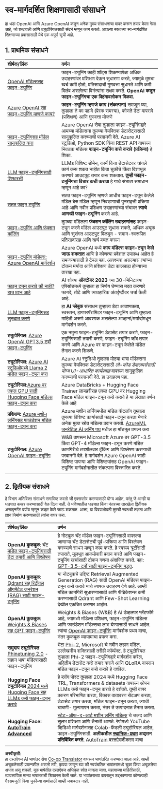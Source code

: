 <!--
CO_OP_TRANSLATOR_METADATA:
{
  "original_hash": "c2f423d1402f71ca3869ec135bb77d16",
  "translation_date": "2025-05-20T08:34:36+00:00",
  "source_file": "18-fine-tuning/RESOURCES.md",
  "language_code": "mr"
}
-->
# स्व-मार्गदर्शित शिक्षणासाठी संसाधने

हा धडा OpenAI आणि Azure OpenAI कडून अनेक मुख्य संसाधनांचा वापर करून तयार केला गेला आहे, जो शब्दावली आणि ट्युटोरियलसाठी संदर्भ म्हणून काम करतो. आपल्या स्वतःच्या स्व-मार्गदर्शित शिक्षणाच्या प्रवासासाठी येथे एक अपूर्ण सूची आहे.

## 1. प्राथमिक संसाधने

| शीर्षक/लिंक                                                                                                                                                                                                                   | वर्णन                                                                                                                                                                                                                                                                                                                   |
| :--------------------------------------------------------------------------------------------------------------------------------------------------------------------------------------------------------------------------- | :---------------------------------------------------------------------------------------------------------------------------------------------------------------------------------------------------------------------------------------------------------------------------------------------------------------------------- |
| [OpenAI मॉडेल्ससह फाइन-ट्यूनिंग](https://platform.openai.com/docs/guides/fine-tuning?WT.mc_id=academic-105485-koreyst)                                                                                                       | फाइन-ट्यूनिंग काही शॉट्स शिकण्यापेक्षा अधिक उदाहरणांवर प्रशिक्षण देऊन सुधारणा करते, ज्यामुळे तुमचा खर्च कमी होतो, प्रतिसादाची गुणवत्ता सुधारते आणि कमी विलंब असलेल्या विनंत्यांना सक्षम करते. **OpenAI कडून फाइन-ट्यूनिंगचा एक विहंगावलोकन मिळवा.**                                                                                    |
| [Azure OpenAI सह फाइन-ट्यूनिंग म्हणजे काय?](https://learn.microsoft.com/azure/ai-services/openai/concepts/fine-tuning-considerations#what-is-fine-tuning-with-azure-openai?WT.mc_id=academic-105485-koreyst)                   | **फाइन-ट्यूनिंग म्हणजे काय (संकल्पना)** समजून घ्या, तुम्हाला ते का पहावे (प्रेरक समस्या), कोणते डेटा वापरावे (प्रशिक्षण) आणि गुणवत्ता मोजणे                                                                                                                                                                           |
| [फाइन-ट्यूनिंगसह मॉडेल सानुकूलित करा](https://learn.microsoft.com/azure/ai-services/openai/how-to/fine-tuning?tabs=turbo%2Cpython&pivots=programming-language-studio#continuous-fine-tuning?WT.mc_id=academic-105485-koreyst) | Azure OpenAI सेवा तुम्हाला फाइन-ट्यूनिंगद्वारे आमच्या मॉडेल्सना तुमच्या वैयक्तिक डेटासेट्ससाठी सानुकूलित करण्याची परवानगी देते. Azure AI स्टुडिओ, Python SDK किंवा REST API वापरून निवडक मॉडेल्स **फाइन-ट्यूनिंग कसे करावे (प्रक्रिया)** हे शिका.                                                                                                                                |
| [LLM फाइन-ट्यूनिंगसाठी शिफारसी](https://learn.microsoft.com/ai/playbook/technology-guidance/generative-ai/working-with-llms/fine-tuning-recommend?WT.mc_id=academic-105485-koreyst)                                    | LLMs विशिष्ट डोमेन, कार्ये किंवा डेटासेटवर चांगले कार्य करू शकत नाहीत किंवा चुकीचे किंवा दिशाभूल करणारे आउटपुट तयार करू शकतात. **तुम्ही फाइन-ट्यूनिंगचा विचार कधी करावा** हे याचे संभाव्य समाधान म्हणून आहे का?                                                                                                                                  |
| [सतत फाइन ट्यूनिंग](https://learn.microsoft.com/azure/ai-services/openai/how-to/fine-tuning?tabs=turbo%2Cpython&pivots=programming-language-studio#continuous-fine-tuning?WT.mc_id=academic-105485-koreyst)             | सतत फाइन-ट्यूनिंग म्हणजे आधीच फाइन-ट्यून केलेले मॉडेल बेस मॉडेल म्हणून निवडण्याची पुनरावृत्ती प्रक्रिया आहे आणि नवीन प्रशिक्षण उदाहरणांच्या संचावर **त्याचे आणखी फाइन-ट्यूनिंग** करणे आहे.                                                                                                                                                     |
| [फाइन-ट्यूनिंग आणि फंक्शन कॉलिंग](https://learn.microsoft.com/azure/ai-services/openai/how-to/fine-tuning-functions?WT.mc_id=academic-105485-koreyst)                                                                       | तुमच्या मॉडेलला **फंक्शन कॉलिंग उदाहरणांसह** फाइन-ट्यून करणे मॉडेल आउटपुट सुधारू शकते, अधिक अचूक आणि सुसंगत आउटपुट मिळवून - समान-स्वरूपित प्रतिसादांसह आणि खर्च बचत करून                                                                                                                                        |
| [फाइन-ट्यूनिंग मॉडेल्स: Azure OpenAI मार्गदर्शन](https://learn.microsoft.com/azure/ai-services/openai/concepts/models#fine-tuning-models?WT.mc_id=academic-105485-koreyst)                                                        | Azure OpenAI मध्ये **काय मॉडेल्स फाइन-ट्यून केले जाऊ शकतात** आणि हे कोणत्या प्रदेशात उपलब्ध आहेत हे समजण्यासाठी हे टेबल पहा. आवश्यक असल्यास त्यांच्या टोकन मर्यादा आणि प्रशिक्षण डेटा कालबाह्य होण्याच्या तारखा पहा.                                                                                                                            |
| [फाइन ट्यून करावे की नाही? हाच प्रश्न आहे](https://learn.microsoft.com/shows/ai-show/to-fine-tune-or-not-fine-tune-that-is-the-question?WT.mc_id=academic-105485-koreyst)                                      | AI शोच्या **ऑक्टोबर 2023** च्या 30-मिनिटाच्या एपिसोडमध्ये तुम्हाला हा निर्णय घेण्यास मदत करणारे फायदे, तोटे आणि व्यावहारिक अंतर्दृष्टीवर चर्चा केली आहे.                                                                                                                                                                                        |
| [LLM फाइन-ट्यूनिंगसह सुरुवात करणे](https://learn.microsoft.com/ai/playbook/technology-guidance/generative-ai/working-with-llms/fine-tuning-recommend?WT.mc_id=academic-105485-koreyst)                                             | हा **AI प्लेबुक** संसाधन तुम्हाला डेटा आवश्यकता, स्वरूपन, हायपरपॅरामिटर फाइन-ट्यूनिंग आणि तुम्हाला माहिती असणे आवश्यक असलेल्या आव्हानां/मर्यादांमधून मार्गदर्शन करते.                                                                                                                                                                         |
| **ट्युटोरियल**: [Azure OpenAI GPT3.5 टर्बो फाइन-ट्यूनिंग](https://learn.microsoft.com/azure/ai-services/openai/tutorials/fine-tune?tabs=python%2Ccommand-line?WT.mc_id=academic-105485-koreyst)                                  | एक नमुना फाइन-ट्यूनिंग डेटासेट तयार करणे, फाइन-ट्यूनिंगसाठी तयारी करणे, फाइन-ट्यूनिंग जॉब तयार करणे आणि Azure वर फाइन-ट्यून केलेले मॉडेल तैनात करणे शिकणे.                                                                                                                                                                                    |
| **ट्युटोरियल**: [Azure AI स्टुडिओमध्ये Llama 2 मॉडेल फाइन-ट्यून करा](https://learn.microsoft.com/azure/ai-studio/how-to/fine-tune-model-llama?WT.mc_id=academic-105485-koreyst)                                                      | Azure AI स्टुडिओ तुम्हाला मोठ्या भाषा मॉडेल्सना तुमच्या वैयक्तिक डेटासेट्ससाठी _लो-कोड डेव्हलपर्ससाठी योग्य UI-आधारित कार्यप्रवाह_ वापरून सानुकूलित करण्याची परवानगी देते. हा उदाहरण पहा.                                                                                                                                                               |
| **ट्युटोरियल**:[Azure वर एकल GPU साठी Hugging Face मॉडेल्स फाइन-ट्यून करा](https://learn.microsoft.com/azure/databricks/machine-learning/train-model/huggingface/fine-tune-model?WT.mc_id=academic-105485-koreyst)               | Azure DataBricks + Hugging Face Trainer लायब्ररीसह एकल GPU वर Hugging Face मॉडेल फाइन-ट्यून कसे करावे हे या लेखात वर्णन केले आहे                                                                                                                                                                                                                |
| **प्रशिक्षण:** [Azure मशीन लर्निंगसह फाउंडेशन मॉडेल फाइन-ट्यून करा](https://learn.microsoft.com/training/modules/finetune-foundation-model-with-azure-machine-learning/?WT.mc_id=academic-105485-koreyst)         | Azure मशीन लर्निंगमधील मॉडेल कॅटलॉग तुम्हाला तुमच्या विशिष्ट कार्यासाठी फाइन-ट्यून करता येणारे अनेक मुक्त स्रोत मॉडेल्स प्रदान करतो. [AzureML जनरेटिव्ह AI लर्निंग पथ](https://learn.microsoft.com/training/paths/work-with-generative-models-azure-machine-learning/?WT.mc_id=academic-105485-koreyst) मधील हा मॉड्यूल प्रयत्न करा |
| **ट्युटोरियल:** [Azure OpenAI फाइन-ट्यूनिंग](https://docs.wandb.ai/guides/integrations/azure-openai-fine-tuning?WT.mc_id=academic-105485-koreyst)                                                                                | W&B वापरून Microsoft Azure वर GPT-3.5 किंवा GPT-4 मॉडेल्स फाइन-ट्यून करणे मॉडेल कामगिरीचे तपशीलवार ट्रॅकिंग आणि विश्लेषण करण्याची परवानगी देते. हे मार्गदर्शन Azure OpenAI साठी विशिष्ट पायऱ्या आणि वैशिष्ट्यांसह OpenAI फाइन-ट्यूनिंग मार्गदर्शनातील संकल्पना विस्तारित करते.                                                                         |
|                                                                                                                                                                                                                              |                                                                                                                                                                                                                                                                                                                               |

## 2. द्वितीयक संसाधने

हे विभाग अतिरिक्त संसाधने समाविष्ट करतो जी एक्सप्लोर करण्यासाठी योग्य आहेत, परंतु जे आम्ही या धड्यात कव्हर करण्यासाठी वेळ दिला नाही. ते भविष्यातील धड्यात किंवा नंतरच्या तारखेला द्वितीयक असाइनमेंट पर्याय म्हणून कव्हर केले जाऊ शकतात. आत्ता, या विषयाभोवती तुमची स्वतःची तज्ञता आणि ज्ञान निर्माण करण्यासाठी त्यांचा वापर करा.

| शीर्षक/लिंक                                                                                                                                                                                                            | वर्णन                                                                                                                                                                                                                                                                                                                                                                                                                                                                                                                 |
| :-------------------------------------------------------------------------------------------------------------------------------------------------------------------------------------------------------------------- | :-------------------------------------------------------------------------------------------------------------------------------------------------------------------------------------------------------------------------------------------------------------------------------------------------------------------------------------------------------------------------------------------------------------------------------------------------------------------------------------------------------------------------- |
| **OpenAI कुकबुक**: [चॅट मॉडेल फाइन-ट्यूनिंगसाठी डेटा तयारी आणि विश्लेषण](https://cookbook.openai.com/examples/chat_finetuning_data_prep?WT.mc_id=academic-105485-koreyst)                                      | हे नोटबुक चॅट मॉडेल फाइन-ट्यूनिंगसाठी वापरल्या जाणाऱ्या चॅट डेटासेटची पूर्व-प्रक्रिया आणि विश्लेषण करण्याचे साधन म्हणून काम करते. हे स्वरूप त्रुटींसाठी तपासते, मूलभूत आकडेवारी प्रदान करते आणि फाइन-ट्यूनिंग खर्चासाठी टोकन गणना अंदाजित करते. पहा: [GPT-3.5-टर्बो साठी फाइन-ट्यूनिंग पद्धत](https://platform.openai.com/docs/guides/fine-tuning?WT.mc_id=academic-105485-koreyst).                                                                                                                                                                   |
| **OpenAI कुकबुक**: [Qdrant सह रिट्रीवल ऑगमेंटेड जनरेशन (RAG) साठी फाइन-ट्यूनिंग](https://cookbook.openai.com/examples/fine-tuned_qa/ft_retrieval_augmented_generation_qdrant?WT.mc_id=academic-105485-koreyst) | या नोटबुकचे उद्दिष्ट Retrieval Augmented Generation (RAG) साठी OpenAI मॉडेल्स फाइन-ट्यून कसे करावे याचे व्यापक उदाहरण देणे आहे. आम्ही मॉडेल कामगिरी सुधारण्यासाठी आणि फॅब्रिकेशन्स कमी करण्यासाठी Qdrant आणि Few-Shot Learning देखील एकत्रित करणार आहोत.                                                                                                                                                                                                                                                                |
| **OpenAI कुकबुक**: [Weights & Biases सह GPT फाइन-ट्यूनिंग](https://cookbook.openai.com/examples/third_party/gpt_finetuning_with_wandb?WT.mc_id=academic-105485-koreyst)                                             | Weights & Biases (W&B) हे AI डेव्हलपर प्लॅटफॉर्म आहे, ज्यामध्ये मॉडेल्स प्रशिक्षण, फाइन-ट्यूनिंग मॉडेल्स आणि फाउंडेशन मॉडेल्सचा लाभ घेण्यासाठी साधने आहेत. त्यांचा [OpenAI फाइन-ट्यूनिंग](https://docs.wandb.ai/guides/integrations/openai-fine-tuning/?WT.mc_id=academic-105485-koreyst) मार्गदर्शक प्रथम वाचा, नंतर कुकबुक व्यायामाचा प्रयत्न करा.                                                                                                                                                                                                                  |
| **समुदाय ट्युटोरियल** [Phinetuning 2.0](https://huggingface.co/blog/g-ronimo/phinetuning?WT.mc_id=academic-105485-koreyst) - लहान भाषा मॉडेल्ससाठी फाइन-ट्यूनिंग                                                   | भेटा [Phi-2](https://www.microsoft.com/research/blog/phi-2-the-surprising-power-of-small-language-models/?WT.mc_id=academic-105485-koreyst), Microsoft चे नवीन लहान मॉडेल, उल्लेखनीय शक्तिशाली तरीही कॉम्पॅक्ट. हे ट्युटोरियल तुम्हाला Phi-2 फाइन-ट्यूनिंगद्वारे मार्गदर्शन करेल, अद्वितीय डेटासेट कसे तयार करावे आणि QLoRA वापरून मॉडेल फाइन-ट्यून कसे करावे हे दर्शवेल.                                                                                                                                                                       |
| **Hugging Face ट्युटोरियल** [2024 मध्ये Hugging Face सह LLMs कसे फाइन-ट्यून करावे](https://www.philschmid.de/fine-tune-llms-in-2024-with-trl?WT.mc_id=academic-105485-koreyst)                                               | हे ब्लॉग पोस्ट तुम्हाला 2024 मध्ये Hugging Face TRL, Transformers & datasets वापरून ओपन LLMs कसे फाइन-ट्यून करावे हे दर्शवते. तुम्ही वापर प्रकरण परिभाषित करता, विकास वातावरण सेटअप करता, डेटासेट तयार करता, मॉडेल फाइन-ट्यून करता, त्याची चाचणी- मूल्यमापन करता, नंतर ते उत्पादनात तैनात करता.                                                                                                                                                                                                                                                                |
| **Hugging Face: [AutoTrain Advanced](https://github.com/huggingface/autotrain-advanced?WT.mc_id=academic-105485-koreyst)**                                                                                            | [स्टेट-ऑफ-द-आर्ट मशीन लर्निंग मॉडेल्स](https://twitter.com/abhi1thakur/status/1755167674894557291?WT.mc_id=academic-105485-koreyst) चे जलद आणि सुलभ प्रशिक्षण आणि तैनाती आणते. रेपोमध्ये YouTube व्हिडिओ मार्गदर्शनासह Colab-फ्रेंडली ट्युटोरियल आहेत, फाइन-ट्यूनिंगसाठी. **अलीकडील [स्थानिक-प्रथम](https://twitter.com/abhi1thakur/status/1750828141805777057?WT.mc_id=academic-105485-koreyst) अद्यतन प्रतिबिंबित करते**. [AutoTrain दस्तऐवजीकरण](https://huggingface.co/autotrain?WT.mc_id=academic-105485-koreyst) वाचा |
|                                                                                                                                                                                                                       |                                                                                                                                                                                                                                                                                                                                                                                                                                                                                                                             |

**अस्वीकृती**:  
हा दस्तऐवज AI भाषांतर सेवा [Co-op Translator](https://github.com/Azure/co-op-translator) वापरून भाषांतरित करण्यात आला आहे. आम्ही अचूकतेसाठी प्रयत्नशील असलो तरी, कृपया जाणून घ्या की स्वयंचलित भाषांतरांमध्ये चुका किंवा अचूकतेचा अभाव असू शकतो. मूळ भाषेतील दस्तऐवज अधिकृत स्रोत मानला जावा. महत्वाच्या माहितीसाठी, व्यावसायिक मानव भाषांतराची शिफारस केली जाते. या भाषांतराच्या वापरातून उद्भवणाऱ्या कोणत्याही गैरसमजुती किंवा चुकीच्या अर्थासाठी आम्ही जबाबदार नाही.
